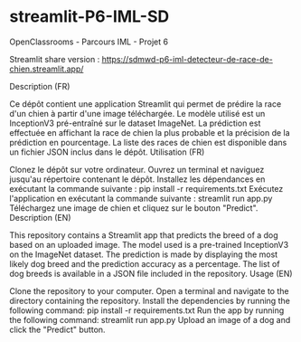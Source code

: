 # streamlit-P6-IML-SD

OpenClassrooms - Parcours IML - Projet 6

Streamlit share version : https://sdmwd-p6-iml-detecteur-de-race-de-chien.streamlit.app/

Description (FR)

Ce dépôt contient une application Streamlit qui permet de prédire la race d'un chien à partir d'une image téléchargée.
Le modèle utilisé est un InceptionV3 pré-entraîné sur le dataset ImageNet.
La prédiction est effectuée en affichant la race de chien la plus probable et la précision de la prédiction en pourcentage.
La liste des races de chien est disponible dans un fichier JSON inclus dans le dépôt.
Utilisation (FR)

Clonez le dépôt sur votre ordinateur.
Ouvrez un terminal et naviguez jusqu'au répertoire contenant le dépôt.
Installez les dépendances en exécutant la commande suivante : pip install -r requirements.txt
Exécutez l'application en exécutant la commande suivante : streamlit run app.py
Téléchargez une image de chien et cliquez sur le bouton "Predict".
Description (EN)

This repository contains a Streamlit app that predicts the breed of a dog based on an uploaded image.
The model used is a pre-trained InceptionV3 on the ImageNet dataset.
The prediction is made by displaying the most likely dog breed and the prediction accuracy as a percentage.
The list of dog breeds is available in a JSON file included in the repository.
Usage (EN)

Clone the repository to your computer.
Open a terminal and navigate to the directory containing the repository.
Install the dependencies by running the following command: pip install -r requirements.txt
Run the app by running the following command: streamlit run app.py
Upload an image of a dog and click the "Predict" button.
